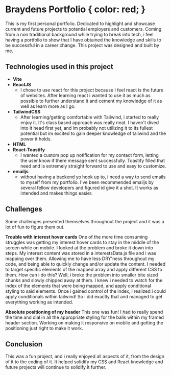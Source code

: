 # Braydens Portfolio { color: red; }

 This is my first personal portfolio. Dedicated to highlight and showcase current and future projects to potential employers and customers.
 Coming from a non traditional background while trying to break into tech, i feel having a portfolio to show that I have obtained the knowledge and skills to be successful in a career change.
 This project was designed and built by me.

## Technologies used in this project

* **Vite**
* **ReactJS**
  * I chose to use react for this project because I feel react is the future of websites. After learning react i wanted to use it as much as possible to further understand it and cement my knowledge of it as well as learn more as I go.
* **TailwindCSS**
  * After learning/getting comfortable with Tailwind, i started to really enjoy it. It's class based approach was really neat. I haven't dived into it head first yet, and im probably not utilizing it to its fullest potential but im excited to gain deeper knowledge of tailwind and the power it holds.
* **HTML**
* **React-Toastify**
  * I wanted a custom pop up notification for my contact form, letting the user know if there message sent successfully. Toastify filled that need and is extremely straight forward to use and easy to customize.
* **emailjs**
  * without having a backend yo hook up to, i need a way to send emails to myself from my portfolio. I've been recommended emailjs by several fellow developers and figured id give it a shot. It works as intended and makes things easier.

## Challenges

Some challenges presented themselves throughout the project and it was a lot of fun to figure them out.

**Trouble with interest hover cards**
One of the more time consuming struggles was getting my interest hover cards to stay in the middle of the screen while on mobile. I looked at the problem and broke it down into steps. My interest content was stored in a interestsData.js file and i was mapping over them. Allowing me to have less DRY'ness throughout my code, and being able to quickly change and/or update the content.
I needed to target specific elements of the mapped array and apply different CSS to them. How can i do this? Well, i broke the problem into smaller bite sized chunks and slowly chipped away at them.
I knew i needed to watch for the index of the elements that were being mapped, and apply conditional styling to said elements. Once i gained control of the index, i realized i could apply conditionals within tailwind! So i did exactly that and managed to get everything working as intended.

**Absolute positioning of my header**
This one was fun! I had to really spend the time and dial in all the appropriate styling for the balls within my framed header section. Working on making it responsive on mobile and getting the positioning just right to make it work.

## Conclusion
This was a fun project, and i really enjoyed all aspects of it, from the design of it to the coding of it. It helped solidify my CSS and React knowledge and future projects will continue to solidify it further.
